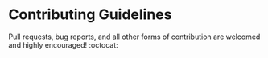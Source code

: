 # Contributing Guidelines

Pull requests, bug reports, and all other forms of contribution are welcomed and highly encouraged! :octocat:

